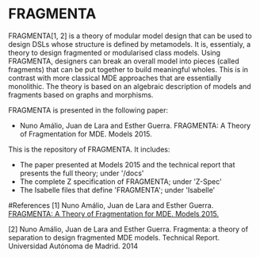 # FRAGMENTA
FRAGMENTA[1, 2] is a theory of modular model design that can be used to design DSLs whose structure is defined by metamodels. It is, essentialy, a theory to design fragmented or modularised class models. Using FRAGMENTA, designers can break an overall model into pieces (called fragments) that can be put together to build meaningful wholes. This is in contrast with more classical MDE approaches that are essentially monolithic. The theory is based on an algebraic description of models and fragments based on graphs and morphisms.

FRAGMENTA is presented in the following paper:

* Nuno Amálio, Juan de Lara and Esther Guerra. FRAGMENTA: A Theory of Fragmentation for MDE. Models 2015.

This is the repository of FRAGMENTA. It includes:
* The paper presented at Models 2015 and the technical report that presents the full theory; under '/docs'
* The complete Z specification of FRAGMENTA; under 'Z-Spec'
* The Isabelle files that define 'FRAGMENTA'; under 'Isabelle'

#References
[1] Nuno Amálio, Juan de Lara and Esther Guerra. [FRAGMENTA: A Theory of Fragmentation for MDE. Models 2015.](docs/MODELS2015-article.pdf)

[2] Nuno Amálio, Juan de Lara and Esther Guerra. Fragmenta: a theory of separation to design fragmented MDE models. Technical Report. Universidad Autónoma de Madrid. 2014
